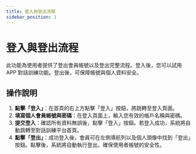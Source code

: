 ```yaml
---
title: 登入與登出流程
sidebar_position: 1
---
```


# 登入與登出流程

此功能為使用者提供了登出會員帳號以及登出完整流程。登入後，您可以試用 APP 對話訓練功能。登出後，可保障帳號與個人資料安全。

## 操作說明

1. **點擊「登入」**：在首頁的右上方點擊「登入」按鈕，將跳轉至登入頁面。
2. **填寫個人會員帳號與密碼**：在登入頁面上，輸入您有效的帳戶名稱與密碼。
3. **提交登入**：確認所有資料無誤後，點擊「登入」按鈕。若登入成功，系統將自動跳轉至對話訓練平台首頁。
4. **點擊「登出」**：成功登入後，會員可在左側導航列以及個人頭像中找到「登出」按鈕。點擊後，系統將自動執行登出，確保使用者帳號的安全性。
